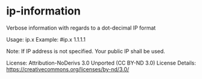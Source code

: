 # ip-information
Verbose information with regards to a dot-decimal IP format

Usage: ip.x <IP>
Example: #ip.x 1.1.1.1

Note: If IP address is not specified. Your public IP shall be used.

License: Attribution-NoDerivs 3.0 Unported (CC BY-ND 3.0)
License Details: https://creativecommons.org/licenses/by-nd/3.0/
